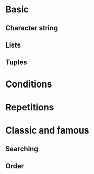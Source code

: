 # Basic

## Character string

## Lists

## Tuples

# Conditions

# Repetitions

# Classic and famous

## Searching

## Order
